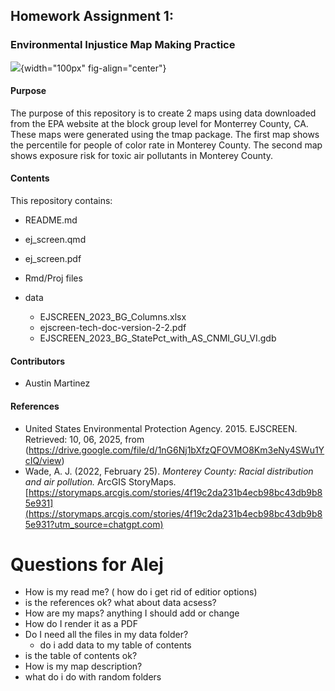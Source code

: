## Homework Assignment 1:

### Environmental Injustice Map Making Practice

![](https://www.governmentjobs.com/AgencyPages/montereycounty/agencyImages/download/MC_SEAL_2023.png?upscale=True){width="100px" fig-align="center"}

#### Purpose

The purpose of this repository is to create 2 maps using data downloaded from the EPA website at the block group level for Monterrey County, CA. These maps were generated using the tmap package. The first map shows the percentile for people of color rate in Monterey County. The second map shows exposure risk for toxic air pollutants in Monterey County.

#### Contents

This repository contains:

-   README.md

-   ej_screen.qmd

-   ej_screen.pdf

-   Rmd/Proj files

-   data

    -   EJSCREEN_2023_BG_Columns.xlsx
    -   ejscreen-tech-doc-version-2-2.pdf
    -   EJSCREEN_2023_BG_StatePct_with_AS_CNMI_GU_VI.gdb

#### Contributors

-   Austin Martinez

#### References

-   United States Environmental Protection Agency. 2015. EJSCREEN. Retrieved: 10, 06, 2025, from (<https://drive.google.com/file/d/1nG6Nj1bXfzQFOVMO8Km3eNy4SWu1YcIQ/view>)
-   Wade, A. J. (2022, February 25). *Monterey County: Racial distribution and air pollution.* ArcGIS StoryMaps. [https://storymaps.arcgis.com/stories/4f19c2da231b4ecb98bc43db9b85e931](https://storymaps.arcgis.com/stories/4f19c2da231b4ecb98bc43db9b85e931?utm_source=chatgpt.com)

# Questions for Alej

-   How is my read me? ( how do i get rid of editior options)
-   is the references ok? what about data acsess?
-   How are my maps? anything I should add or change
-   How do I render it as a PDF
-   Do I need all the files in my data folder?
    -   do i add data to my table of contents
-   is the table of contents ok?
-   How is my map description?
-   what do i do with random folders
